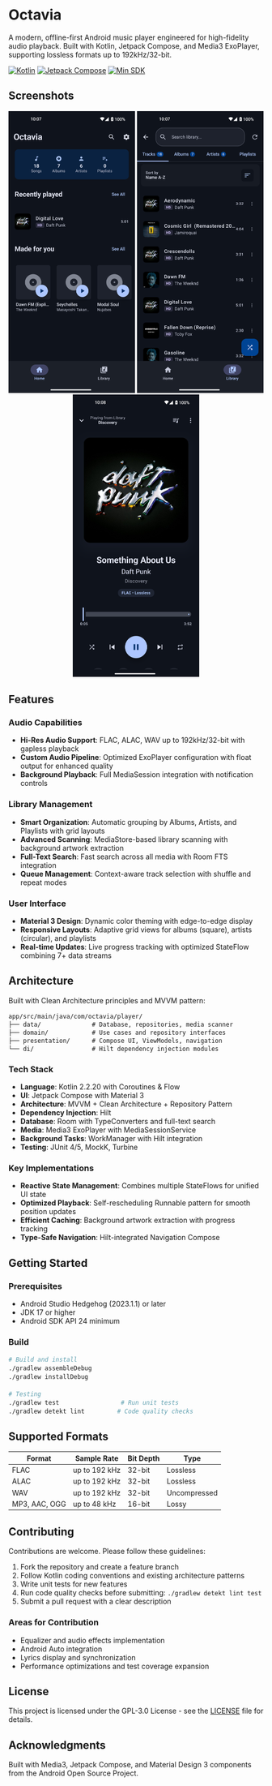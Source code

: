 # Octavia

A modern, offline-first Android music player engineered for high-fidelity audio playback. Built with Kotlin, Jetpack Compose, and Media3 ExoPlayer, supporting lossless formats up to 192kHz/32-bit.

[![Kotlin](https://img.shields.io/badge/Kotlin-2.2.20-purple.svg)](https://kotlinlang.org)
[![Jetpack Compose](https://img.shields.io/badge/Jetpack%20Compose-1.7.6-blue.svg)](https://developer.android.com/jetpack/compose)
[![Min SDK](https://img.shields.io/badge/Min%20SDK-24-green.svg)](https://developer.android.com/about/versions/nougat)

## Screenshots

<p align="center">
  <img src="screenshots/home.png" alt="Home Screen" width="250"/>
  <img src="screenshots/library.png" alt="Library View" width="250"/>
  <img src="screenshots/player.png" alt="Player Interface" width="250"/>
</p>

## Features

### Audio Capabilities
- **Hi-Res Audio Support**: FLAC, ALAC, WAV up to 192kHz/32-bit with gapless playback
- **Custom Audio Pipeline**: Optimized ExoPlayer configuration with float output for enhanced quality
- **Background Playback**: Full MediaSession integration with notification controls

### Library Management
- **Smart Organization**: Automatic grouping by Albums, Artists, and Playlists with grid layouts
- **Advanced Scanning**: MediaStore-based library scanning with background artwork extraction
- **Full-Text Search**: Fast search across all media with Room FTS integration
- **Queue Management**: Context-aware track selection with shuffle and repeat modes

### User Interface
- **Material 3 Design**: Dynamic color theming with edge-to-edge display
- **Responsive Layouts**: Adaptive grid views for albums (square), artists (circular), and playlists
- **Real-time Updates**: Live progress tracking with optimized StateFlow combining 7+ data streams

## Architecture

Built with Clean Architecture principles and MVVM pattern:

```
app/src/main/java/com/octavia/player/
├── data/              # Database, repositories, media scanner
├── domain/            # Use cases and repository interfaces
├── presentation/      # Compose UI, ViewModels, navigation
└── di/                # Hilt dependency injection modules
```

### Tech Stack

- **Language**: Kotlin 2.2.20 with Coroutines & Flow
- **UI**: Jetpack Compose with Material 3
- **Architecture**: MVVM + Clean Architecture + Repository Pattern
- **Dependency Injection**: Hilt
- **Database**: Room with TypeConverters and full-text search
- **Media**: Media3 ExoPlayer with MediaSessionService
- **Background Tasks**: WorkManager with Hilt integration
- **Testing**: JUnit 4/5, MockK, Turbine

### Key Implementations

- **Reactive State Management**: Combines multiple StateFlows for unified UI state
- **Optimized Playback**: Self-rescheduling Runnable pattern for smooth position updates
- **Efficient Caching**: Background artwork extraction with progress tracking
- **Type-Safe Navigation**: Hilt-integrated Navigation Compose

## Getting Started

### Prerequisites
- Android Studio Hedgehog (2023.1.1) or later
- JDK 17 or higher
- Android SDK API 24 minimum

### Build

```bash
# Build and install
./gradlew assembleDebug
./gradlew installDebug

# Testing
./gradlew test                 # Run unit tests
./gradlew detekt lint         # Code quality checks
```

## Supported Formats

| Format        | Sample Rate   | Bit Depth | Type         |
|---------------|---------------|-----------|--------------|
| FLAC          | up to 192 kHz | 32-bit    | Lossless     |
| ALAC          | up to 192 kHz | 32-bit    | Lossless     |
| WAV           | up to 192 kHz | 32-bit    | Uncompressed |
| MP3, AAC, OGG | up to 48 kHz  | 16-bit    | Lossy        |

## Contributing

Contributions are welcome. Please follow these guidelines:

1. Fork the repository and create a feature branch
2. Follow Kotlin coding conventions and existing architecture patterns
3. Write unit tests for new features
4. Run code quality checks before submitting: `./gradlew detekt lint test`
5. Submit a pull request with a clear description

### Areas for Contribution
- Equalizer and audio effects implementation
- Android Auto integration
- Lyrics display and synchronization
- Performance optimizations and test coverage expansion

## License

This project is licensed under the GPL-3.0 License - see the [LICENSE](LICENSE) file for details.

## Acknowledgments

Built with Media3, Jetpack Compose, and Material Design 3 components from the Android Open Source Project.
